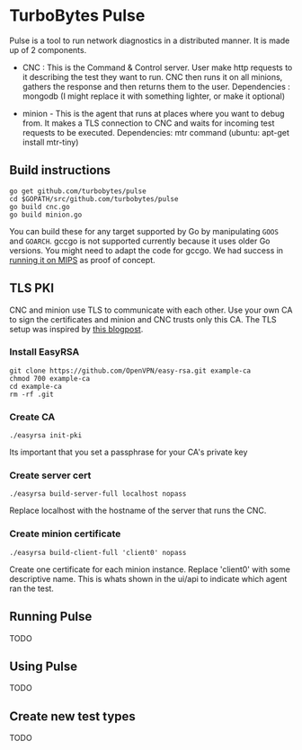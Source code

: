 # TurboBytes Pulse

Pulse is a tool to run network diagnostics in a distributed manner. It is made up of 2 components.

- CNC : This is the Command & Control server. User make http requests to it describing the test they want to run. CNC then  runs it on all minions, gathers the response and then returns them to the user.
Dependencies : mongodb (I might replace it with something lighter, or make it optional) 

- minion - This is the agent that runs at places where you want to debug from. It makes a TLS connection to CNC and waits for incoming test requests to be executed.
Dependencies: mtr command (ubuntu: apt-get install mtr-tiny)

## Build instructions

	go get github.com/turbobytes/pulse
	cd $GOPATH/src/github.com/turbobytes/pulse
	go build cnc.go
	go build minion.go

You can build these for any target supported by Go by manipulating `GOOS` and `GOARCH`.  gccgo is not supported currently because it uses older Go versions. You might need to adapt the code for gccgo. We had success in [running it on MIPS](http://www.sajalkayan.com/post/golang-openwrt-mips.html) as proof of concept.

## TLS PKI

CNC and minion use TLS to communicate with each other. Use your own CA to sign the certificates and minion and CNC trusts only this CA. The TLS setup was inspired by [this blogpost](http://www.hydrogen18.com/blog/your-own-pki-tls-golang.html).

### Install EasyRSA

	git clone https://github.com/OpenVPN/easy-rsa.git example-ca
	chmod 700 example-ca
	cd example-ca
	rm -rf .git


### Create CA

	./easyrsa init-pki

Its important that you set a passphrase for your CA's private key

### Create server cert

	./easyrsa build-server-full localhost nopass

Replace localhost with the hostname of the server that runs the CNC.

### Create minion certificate

	./easyrsa build-client-full 'client0' nopass

Create one certificate for each minion instance. Replace 'client0' with some descriptive name. This is whats shown in the ui/api to indicate which agent ran the test.

## Running Pulse

TODO

## Using Pulse

TODO

## Create new test types

TODO